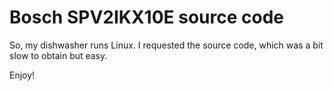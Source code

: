 # Bosch SPV2IKX10E source code

So, my dishwasher runs Linux. I requested the source code, which was a bit slow to obtain but easy.

Enjoy!
